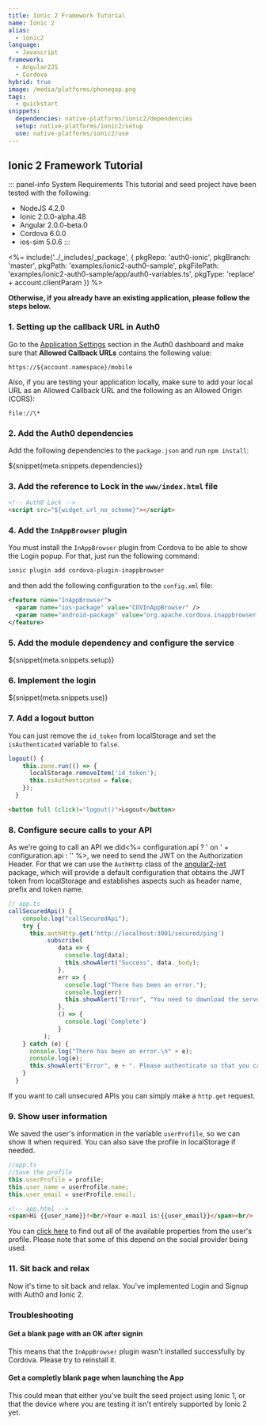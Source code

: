 ```yaml
---
title: Ionic 2 Framework Tutorial
name: Ionic 2
alias:
  - ionic2
language:
  - Javascript
framework:
  - Angular2JS
  - Cordova
hybrid: true
image: /media/platforms/phonegap.png
tags:
  - quickstart
snippets:
  dependencies: native-platforms/ionic2/dependencies
  setup: native-platforms/ionic2/setup
  use: native-platforms/ionic2/use
---
```


## Ionic 2 Framework Tutorial

::: panel-info System Requirements
This tutorial and seed project have been tested with the following:
* NodeJS 4.2.0
* Ionic 2.0.0-alpha.48
* Angular 2.0.0-beta.0
* Cordova 6.0.0
* ios-sim 5.0.6
:::

<%= include('../_includes/_package', {
  pkgRepo: 'auth0-ionic',
  pkgBranch: 'master',
  pkgPath: 'examples/ionic2-auth0-sample',
  pkgFilePath: 'examples/ionic2-auth0-sample/app/auth0-variables.ts',
  pkgType: 'replace' + account.clientParam
}) %>

**Otherwise, if you already have an existing application, please follow the steps below.**

### 1. Setting up the callback URL in Auth0

<div class="setup-callback">
<p>Go to the <a href="${uiAppSettingsURL}">Application Settings</a> section in the Auth0 dashboard and make sure that <b>Allowed Callback URLs</b> contains the following value:</p>

<pre><code>https://${account.namespace}/mobile</pre></code>

<p>Also, if you are testing your application locally, make sure to add your local URL as an Allowed Callback URL and the following as an Allowed Origin (CORS):</p>

<pre><code>file://\*</code></pre>

</div>

### 2. Add the Auth0 dependencies

Add the following dependencies to the `package.json` and run `npm install`:

${snippet(meta.snippets.dependencies)}

### 3. Add the reference to Lock in the `www/index.html` file

```html
<!-- Auth0 Lock -->
<script src="${widget_url_no_scheme}"></script>
```

### 4. Add the `InAppBrowser` plugin

You must install the `InAppBrowser` plugin from Cordova to be able to show the Login popup. For that, just run the following command:

```bash
ionic plugin add cordova-plugin-inappbrowser
```

and then add the following configuration to the `config.xml` file:

```xml
<feature name="InAppBrowser">
  <param name="ios-package" value="CDVInAppBrowser" />
  <param name="android-package" value="org.apache.cordova.inappbrowser.InAppBrowser" />
</feature>
```

### 5. Add the module dependency and configure the service


${snippet(meta.snippets.setup)}


### 6. Implement the login


${snippet(meta.snippets.use)}

### 7. Add a logout button

You can just remove the `id_token` from localStorage and set the `isAuthenticated` variable to `false`.

```js
logout() {
    this.zone.run(() => {
      localStorage.removeItem('id_token');
      this.isAuthenticated = false;
    });
  }
```

```html
<button full (click)="logout()">Logout</button>
```

### 8. Configure secure calls to your API

As we're going to call an API we did<%= configuration.api ? ' on ' + configuration.api : '' %>, we need to send the JWT on the Authorization Header. For that we can use the `AuthHttp` class of the [angular2-jwt](https://github.com/auth0/angular2-jwt) package, which will provide a default configuration that obtains the JWT token from localStorage and establishes aspects such as header name, prefix and token name.

```js
// app.ts
callSecuredApi() {
    console.log("callSecuredApi");
    try {
      this.authHttp.get('http://localhost:3001/secured/ping')
          .subscribe(
              data => {
                console.log(data);
                this.showAlert("Success", data._body);
              },
              err => {
                console.log("There has been an error.");
                console.log(err)
                this.showAlert("Error", "You need to download the server seed and start it to call this API");
              },
              () => {
                console.log('Complete')
              }
          );
    } catch (e) {
      console.log("There has been an error.\n" + e);
      console.log(e);
      this.showAlert("Error", e + ". Please authenticate so that you can call this API");
    }
  }
```

If you want to call unsecured APIs you can simply make a `http.get` request.

### 9. Show user information

We saved the user's information in the variable `userProfile`, so we can show it when required. You can also save the profile in localStorage if needed.

```js
//app.ts
//Save the profile
this.userProfile = profile;
this.user_name = userProfile.name;
this.user_email = userProfile.email;
```

```html
<!-- app.html -->
<span>Hi {{user_name}}!<br/>Your e-mail is:{{user_email}}</span><br/>
```

You can [click here](/user-profile) to find out all of the available properties from the user's profile. Please note that some of this depend on the social provider being used.

### 11. Sit back and relax

Now it's time to sit back and relax. You've implemented Login and Signup with Auth0 and Ionic 2.

### Troubleshooting

#### Get a blank page with an OK after signin

This means that the `InAppBrowser` plugin wasn't installed successfully by Cordova. Please try to reinstall it.

#### Get a completly blank page when launching the App

This could mean that either you've built the seed project using Ionic 1, or that the device where you are testing it isn't entirely supported by Ionic 2 yet.
